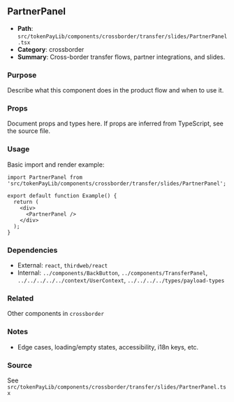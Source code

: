 ## PartnerPanel

- **Path**: `src/tokenPayLib/components/crossborder/transfer/slides/PartnerPanel.tsx`
- **Category**: crossborder
- **Summary**: Cross-border transfer flows, partner integrations, and slides.

### Purpose
Describe what this component does in the product flow and when to use it.

### Props
Document props and types here. If props are inferred from TypeScript, see the source file.

### Usage
Basic import and render example:


```tsx
import PartnerPanel from 'src/tokenPayLib/components/crossborder/transfer/slides/PartnerPanel';

export default function Example() {
  return (
    <div>
      <PartnerPanel />
    </div>
  );
}

```

### Dependencies
- External: `react`, `thirdweb/react`
- Internal: `../components/BackButton`, `../components/TransferPanel`, `../../../../../context/UserContext`, `../../../../types/payload-types`

### Related
Other components in `crossborder`

### Notes
- Edge cases, loading/empty states, accessibility, i18n keys, etc.

### Source
See `src/tokenPayLib/components/crossborder/transfer/slides/PartnerPanel.tsx`
